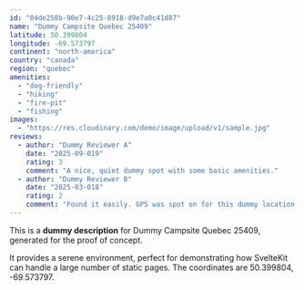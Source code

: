 ```yaml
---
id: "04de258b-90e7-4c25-8918-d9e7a0c41d87"
name: "Dummy Campsite Quebec 25409"
latitude: 50.399804
longitude: -69.573797
continent: "north-america"
country: "canada"
region: "quebec"
amenities:
  - "dog-friendly"
  - "hiking"
  - "fire-pit"
  - "fishing"
images:
  - "https://res.cloudinary.com/demo/image/upload/v1/sample.jpg"
reviews:
  - author: "Dummy Reviewer A"
    date: "2025-09-019"
    rating: 3
    comment: "A nice, quiet dummy spot with some basic amenities."
  - author: "Dummy Reviewer B"
    date: "2025-03-018"
    rating: 2
    comment: "Found it easily. GPS was spot on for this dummy location."
---
```


This is a **dummy description** for Dummy Campsite Quebec 25409, generated for the proof of concept.

It provides a serene environment, perfect for demonstrating how SvelteKit can handle a large number of static pages. The coordinates are 50.399804, -69.573797.
